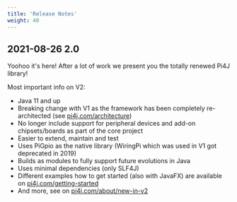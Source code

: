 ```yaml
---
title: 'Release Notes'
weight: 40
---
```


## 2021-08-26 2.0

Yoohoo it's here! After a lot of work we present you the totally renewed Pi4J library!

Most important info on V2:

* Java 11 and up
* Breaking change with V1 as the framework has been completely re-architected (see [pi4j.com/architecture](https://pi4j.com/architecture/))
* No longer include support for peripheral devices and add-on chipsets/boards as part of the core project
* Easier to extend, maintain and test
* Uses PiGpio as the native library (WiringPi which was used in V1 got deprecated in 2019)
* Builds as modules to fully support future evolutions in Java
* Uses minimal dependencies (only SLF4J)
* Different examples how to get started (also with JavaFX) are available on [pi4j.com/getting-started](https://pi4j.com/getting-started/)
* And more, see on [pi4j.com/about/new-in-v2](https://pi4j.com/about/new-in-v2/)



